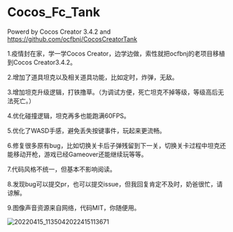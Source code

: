 # Cocos_Fc_Tank
Powerd by Cocos Creator 3.4.2 and https://github.com/ocfbnj/CocosCreatorTank

1.疫情封在家，学一学Cocos Creator，边学边做，索性就把ocfbnj的老项目移植到Cocos Creator3.4.2。

2.增加了道具坦克以及相关道具功能，比如定时，炸弹，无敌。

3.增加坦克升级逻辑，打铁撸草。（为调试方便，死亡坦克不掉等级，等级高后无法死亡。）

4.优化碰撞逻辑，坦克再多也能跑满60FPS。

5.优化了WASD手感，避免丢失按键事件，玩起来更流畅。

6.修复很多原有bug，比如切换关卡后子弹残留到下一关，切换关卡过程中坦克还能移动开枪，游戏已经Gameover还能继续玩等等。

7.代码风格不统一，但基本不影响阅读。

8.发现bug可以提交pr，也可以提交issue，但我回复肯定不及时，奶爸很忙，请谅解。

9.图像声音资源来自网络，代码MIT，你随便用。


![20220415_1135042022415113671](https://user-images.githubusercontent.com/4351322/163514363-4bdca076-a36f-42a5-ae8f-04f9970af135.gif)

